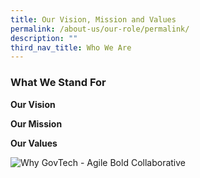 ```yaml
---
title: Our Vision, Mission and Values
permalink: /about-us/our-role/permalink/
description: ""
third_nav_title: Who We Are
---
```

### **What We Stand For**

**Our Vision**

**Our Mission**

**Our Values**

![Why GovTech - Agile Bold Collaborative](https://d33wubrfki0l68.cloudfront.net/0890b9de0a61180d936795cffad20b4462f68c21/90386/images/careers/why-govtech-abc.png)